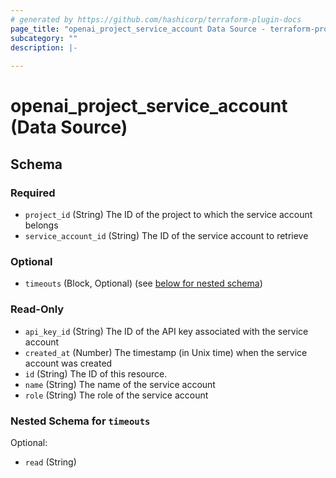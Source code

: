 ```yaml
---
# generated by https://github.com/hashicorp/terraform-plugin-docs
page_title: "openai_project_service_account Data Source - terraform-provider-openai"
subcategory: ""
description: |-
  
---
```


# openai_project_service_account (Data Source)





<!-- schema generated by tfplugindocs -->
## Schema

### Required

- `project_id` (String) The ID of the project to which the service account belongs
- `service_account_id` (String) The ID of the service account to retrieve

### Optional

- `timeouts` (Block, Optional) (see [below for nested schema](#nestedblock--timeouts))

### Read-Only

- `api_key_id` (String) The ID of the API key associated with the service account
- `created_at` (Number) The timestamp (in Unix time) when the service account was created
- `id` (String) The ID of this resource.
- `name` (String) The name of the service account
- `role` (String) The role of the service account

<a id="nestedblock--timeouts"></a>
### Nested Schema for `timeouts`

Optional:

- `read` (String)
